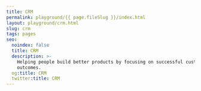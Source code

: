 ```yaml
---
title: CRM
permalink: playground/{{ page.fileSlug }}/index.html
layout: playground/crm.html
slug: crm
tags: pages
seo:
  noindex: false
  title: CRM
  description: >-
    Helping people build better products by focusing on successful customer
    outcomes.
  og:title: CRM
  twitter:title: CRM
---
```



